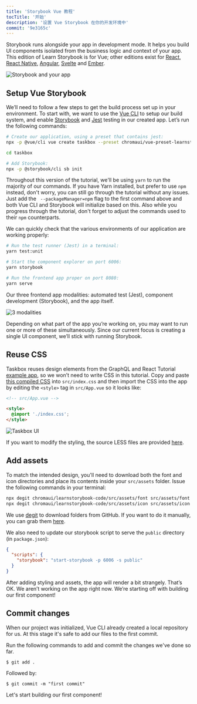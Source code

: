 ```yaml
---
title: 'Storybook Vue 教程'
tocTitle: '开始'
description: '设置 Vue Storybook 在你的开发环境中'
commit: '9e3165c'
---
```


Storybook runs alongside your app in development mode. It helps you build UI components isolated from the business logic and context of your app. This edition of Learn Storybook is for Vue; other editions exist for [React](/react/en/get-started), [React Native](/react-native/en/get-started/), [Angular](/angular/en/get-started), [Svelte](/svelte/en/get-started) and [Ember](/ember/en/get-started).

![Storybook and your app](/intro-to-storybook/storybook-relationship.jpg)

## Setup Vue Storybook

We’ll need to follow a few steps to get the build process set up in your environment. To start with, we want to use the [Vue CLI](https://cli.vuejs.org) to setup our build system, and enable [Storybook](https://storybook.js.org/) and [Jest](https://facebook.github.io/jest/) testing in our created app. Let’s run the following commands:

```bash
# Create our application, using a preset that contains jest:
npx -p @vue/cli vue create taskbox --preset chromaui/vue-preset-learnstorybook

cd taskbox

# Add Storybook:
npx -p @storybook/cli sb init
```

<div class="aside">
Throughout this version of the tutorial, we'll be using <code>yarn</code> to run the majority of our commands. 
If you have Yarn installed, but prefer to use <code>npm</code> instead, don't worry, you can still go through the tutorial without any issues. Just add the <code> --packageManager=npm</code> flag to the first command above and both Vue CLI and Storybook will initialize based on this. Also while you progress through the tutorial, don't forget to adjust the commands used to their <code>npm</code> counterparts.
</div>

We can quickly check that the various environments of our application are working properly:

```bash
# Run the test runner (Jest) in a terminal:
yarn test:unit

# Start the component explorer on port 6006:
yarn storybook

# Run the frontend app proper on port 8080:
yarn serve
```

Our three frontend app modalities: automated test (Jest), component development (Storybook), and the app itself.

![3 modalities](/intro-to-storybook/app-three-modalities-vue.png)

Depending on what part of the app you’re working on, you may want to run one or more of these simultaneously. Since our current focus is creating a single UI component, we’ll stick with running Storybook.

## Reuse CSS

Taskbox reuses design elements from the GraphQL and React Tutorial [example app](https://www.chromatic.com/blog/graphql-react-tutorial-part-1-6), so we won’t need to write CSS in this tutorial. Copy and paste [this compiled CSS](https://github.com/chromaui/learnstorybook-code/blob/master/src/index.css) into `src/index.css` and then import the CSS into the app by editing the `<style>` tag in `src/App.vue` so it looks like:

```html
<!-- src/App.vue -->

<style>
  @import './index.css';
</style>
```

![Taskbox UI](/intro-to-storybook/ss-browserchrome-taskbox-learnstorybook.png)

<div class="aside">
If you want to modify the styling, the source LESS files are provided <a href="https://github.com/chromaui/learnstorybook-code/tree/master/src/style">here</a>.
</div>

## Add assets

To match the intended design, you'll need to download both the font and icon directories and place its contents inside your `src/assets` folder. Issue the following commands in your terminal:

```bash
npx degit chromaui/learnstorybook-code/src/assets/font src/assets/font
npx degit chromaui/learnstorybook-code/src/assets/icon src/assets/icon
```

<div class="aside">
We use <a href="https://github.com/Rich-Harris/degit">degit</a> to download folders from GitHub. If you want to do it manually, you can grab them <a href="https://github.com/chromaui/learnstorybook-code/tree/master/src/assets">here</a>.
</div>

We also need to update our storybook script to serve the `public` directory (in `package.json`):

```json
{
  "scripts": {
    "storybook": "start-storybook -p 6006 -s public"
  }
}
```

After adding styling and assets, the app will render a bit strangely. That’s OK. We aren’t working on the app right now. We’re starting off with building our first component!

## Commit changes

When our project was initialized, Vue CLI already created a local repository for us. At this stage it's safe to add our files to the first commit.

Run the following commands to add and commit the changes we've done so far.

```shell
$ git add .
```

Followed by:

```shell
$ git commit -m "first commit"
```

Let's start building our first component!
